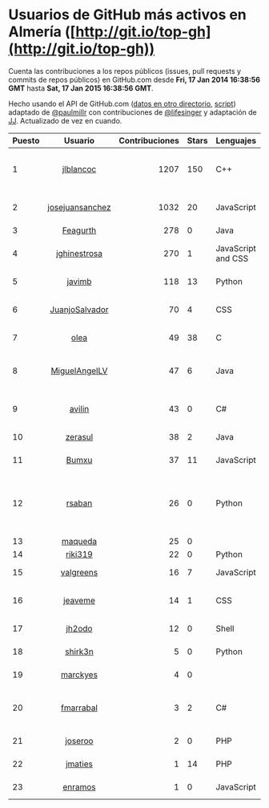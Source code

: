 # Usuarios de GitHub más activos en Almería ([http://git.io/top-gh](http://git.io/top-gh))

  Cuenta las contribuciones a los repos públicos (issues, pull requests y commits de repos públicos) en GitHub.com desde  **Fri, 17 Jan 2014 16:38:56 GMT** hasta **Sat, 17 Jan 2015 16:38:56 GMT**.

  Hecho usando el API de GitHub.com ([datos en otro directorio](https://github.com/JJ/top-github-users-data/tree/master/data), [script](https://github.com/JJ/top-github-users)) adaptado de [@paulmillr](https://github.com/paulmillr) con contribuciones de [@lifesinger](https://github.com/lifesinger) y adaptación de [JJ](http://jj.github.io). Actualizado de vez en cuando.

| Puesto   |      Usuario      |  Contribuciones | Stars | Lenguajes   |      Lugar      |  Avatar |
|----------|:-----------------:|----------------:|-------|-------------|:---------------:|---------|
| 1 | [jlblancoc](https://github.com/jlblancoc) | 1207 | 150 | C++ | Almeria (Spain) | ![Jose-Luis Blanco-Claraco](https://avatars0.githubusercontent.com/u/5497818?v=3&s=64) |
| 2 | [josejuansanchez](https://github.com/josejuansanchez) | 1032 | 20 | JavaScript | Almería | ![José Juan Sánchez](https://avatars0.githubusercontent.com/u/888481?v=3&s=64) |
| 3 | [Feagurth](https://github.com/Feagurth) | 278 | 0 | Java | Almería | ![Feagurth](https://avatars0.githubusercontent.com/u/6003799?v=3&s=64) |
| 4 | [jghinestrosa](https://github.com/jghinestrosa) | 270 | 1 | JavaScript and CSS | Almería, Spain | ![Jorge García Hinestrosa](https://avatars3.githubusercontent.com/u/7010036?v=3&s=64) |
| 5 | [javimb](https://github.com/javimb) | 118 | 13 | Python | Almería | ![Javi Imbernón](https://avatars2.githubusercontent.com/u/1410846?v=3&s=64) |
| 6 | [JuanjoSalvador](https://github.com/JuanjoSalvador) | 70 | 4 | CSS | Almeria, España | ![Juan José Salvador](https://avatars1.githubusercontent.com/u/5058655?v=3&s=64) |
| 7 | [olea](https://github.com/olea) | 49 | 38 | C | Almería (Spain) | ![Ismael Olea](https://avatars2.githubusercontent.com/u/141267?v=3&s=64) |
| 8 | [MiguelAngelLV](https://github.com/MiguelAngelLV) | 47 | 6 | Java | Almería | ![Miguel Ángel López Vicente](https://avatars3.githubusercontent.com/u/638110?v=3&s=64) |
| 9 | [avilin](https://github.com/avilin) | 43 | 0 | C# | Almería, España | ![Andrés Vicente Linares](https://avatars2.githubusercontent.com/u/7100982?v=3&s=64) |
| 10 | [zerasul](https://github.com/zerasul) | 38 | 2 | Java | Almeria | ![Victor Suarez](https://avatars1.githubusercontent.com/u/6067824?v=3&s=64) |
| 11 | [Bumxu](https://github.com/Bumxu) | 37 | 11 | JavaScript | Almería, Spain | ![Juande Martos](https://avatars0.githubusercontent.com/u/1742635?v=3&s=64) |
| 12 | [rsaban](https://github.com/rsaban) | 26 | 0 | Python | Almería (Spain) | ![Rafael Sabán (Desarrollo de Software Freelance)](https://avatars0.githubusercontent.com/u/4655723?v=3&s=64) |
| 13 | [maqueda](https://github.com/maqueda) | 25 | 0 |  | Almeria | ![Juan](https://avatars0.githubusercontent.com/u/6534453?v=3&s=64) |
| 14 | [riki319](https://github.com/riki319) | 22 | 0 | Python | Almería | ![Ricardo](https://avatars3.githubusercontent.com/u/1909548?v=3&s=64) |
| 15 | [valgreens](https://github.com/valgreens) | 16 | 7 | JavaScript | Almería, Spain | ![Antonio Valverde](https://avatars1.githubusercontent.com/u/903263?v=3&s=64) |
| 16 | [jeaveme](https://github.com/jeaveme) | 14 | 1 | CSS | Almería, Spain | ![Jesús Avellaneda Menchón](https://avatars0.githubusercontent.com/u/7329741?v=3&s=64) |
| 17 | [jh2odo](https://github.com/jh2odo) | 12 | 0 | Shell | Spain, Almería | ![Jose Aguado](https://avatars3.githubusercontent.com/u/7497387?v=3&s=64) |
| 18 | [shirk3n](https://github.com/shirk3n) | 5 | 0 | Python | Almería (Spain) | ![Juan Delgado](https://avatars0.githubusercontent.com/u/6516842?v=3&s=64) |
| 19 | [marckyes](https://github.com/marckyes) | 4 | 0 |  | Almeria, Spain | ![Marc](https://avatars0.githubusercontent.com/u/417513?v=3&s=64) |
| 20 | [fmarrabal](https://github.com/fmarrabal) | 3 | 2 | C# | Almería (Spain) | ![Francisco Manuel Arrabal Campos](https://avatars2.githubusercontent.com/u/2758972?v=3&s=64) |
| 21 | [joseroo](https://github.com/joseroo) | 2 | 0 | PHP | Almería | ![José Rodríguez](https://avatars2.githubusercontent.com/u/4178966?v=3&s=64) |
| 22 | [jmaties](https://github.com/jmaties) | 1 | 14 | PHP | Almeria | ![Javier Maties](https://avatars3.githubusercontent.com/u/110144?v=3&s=64) |
| 23 | [enramos](https://github.com/enramos) | 1 | 0 | JavaScript | Almería | ![Enrique Ramos](https://avatars3.githubusercontent.com/u/344247?v=3&s=64) |
